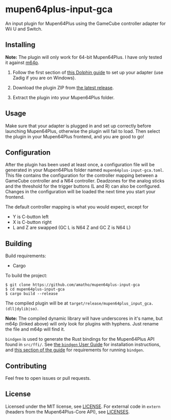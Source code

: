 # mupen64plus-input-gca

An input plugin for Mupen64Plus using the GameCube controller adapter for Wii U and Switch.

## Installing

**Note:** The plugin will only work for 64-bit Mupen64Plus. I have only tested it against [m64p](https://github.com/loganmc10/m64p).

1. Follow the first section of [this Dolphin guide](https://dolphin-emu.org/docs/guides/how-use-official-gc-controller-adapter-wii-u#Installation) to set up your adapter (use Zadig if you are on Windows).

1. Download the plugin ZIP from [the latest release](../../releases/latest).

1. Extract the plugin into your Mupen64Plus folder.

## Usage

Make sure that your adapter is plugged in and set up correctly before launching Mupen64Plus, otherwise the plugin will
fail to load. Then select the plugin in your Mupen64Plus frontend, and you are good to go!

## Configuration

After the plugin has been used at least once, a configuration file will be generated in your Mupen64Plus folder named
`mupen64plus-input-gca.toml`. This file contains the configuration for the controller mapping between a GameCube
controller and a N64 controller. Deadzones for the analog sticks and the threshold for the trigger buttons (L and R)
can also be configured. Changes in the configuration will be loaded the next time you start your frontend.

The default controller mapping is what you would expect, except for

* Y is C-button left
* X is C-button right
* L and Z are swapped (GC L is N64 Z and GC Z is N64 L)

## Building

Build requirements:

* Cargo

To build the project:

```
$ git clone https://github.com/amatho/mupen64plus-input-gca
$ cd mupen64plus-input-gca
$ cargo build --release
```

The compiled plugin will be at `target/release/mupen64plus_input_gca.(dll|dylib|so)`.

**Note:** The compiled dynamic library will have underscores in it's name, but m64p (linked above) will only look for plugins with hyphens. Just rename the file and m64p will find it.

`bindgen` is used to generate the Rust bindings for the Mupen64Plus API found in `src/ffi/`. See [the `bindgen` User Guide](https://rust-lang.github.io/rust-bindgen/command-line-usage.html)
for installation instructions, and [this section of the guide](https://rust-lang.github.io/rust-bindgen/requirements.html) for requirements for running `bindgen`.

## Contributing

Feel free to open issues or pull requests.

## License

Licensed under the MIT license, see [LICENSE](LICENSE). For external code in `extern` (headers from the Mupen64Plus-Core API), see [LICENSES](extern/LICENSES).
